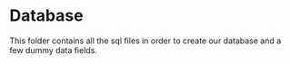 # Database

This folder contains all the sql files in order to create our database and a few dummy data fields.  
